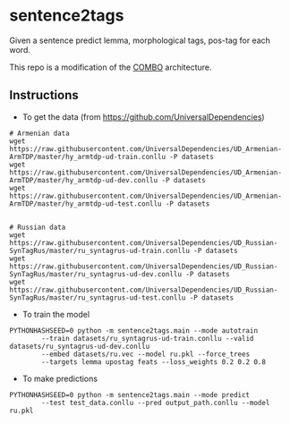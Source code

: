 # sentence2tags
Given a sentence predict lemma, morphological tags, pos-tag for each word.

This repo is a modification of the [COMBO](https://github.com/360er0/COMBO) architecture.

## Instructions

* To get the data (from https://github.com/UniversalDependencies)
```commandline
# Armenian data
wget https://raw.githubusercontent.com/UniversalDependencies/UD_Armenian-ArmTDP/master/hy_armtdp-ud-train.conllu -P datasets
wget https://raw.githubusercontent.com/UniversalDependencies/UD_Armenian-ArmTDP/master/hy_armtdp-ud-dev.conllu -P datasets
wget https://raw.githubusercontent.com/UniversalDependencies/UD_Armenian-ArmTDP/master/hy_armtdp-ud-test.conllu -P datasets


# Russian data
wget https://raw.githubusercontent.com/UniversalDependencies/UD_Russian-SynTagRus/master/ru_syntagrus-ud-train.conllu -P datasets
wget https://raw.githubusercontent.com/UniversalDependencies/UD_Russian-SynTagRus/master/ru_syntagrus-ud-dev.conllu -P datasets
wget https://raw.githubusercontent.com/UniversalDependencies/UD_Russian-SynTagRus/master/ru_syntagrus-ud-test.conllu -P datasets
```

* To train the model
```commandline
PYTHONHASHSEED=0 python -m sentence2tags.main --mode autotrain 
        --train datasets/ru_syntagrus-ud-train.conllu --valid datasets/ru_syntagrus-ud-dev.conllu 
        --embed datasets/ru.vec --model ru.pkl --force_trees 
        --targets lemma upostag feats --loss_weights 0.2 0.2 0.8
```

* To make predictions
```commandline
PYTHONHASHSEED=0 python -m sentence2tags.main --mode predict 
        --test test_data.conllu --pred output_path.conllu --model ru.pkl
```
